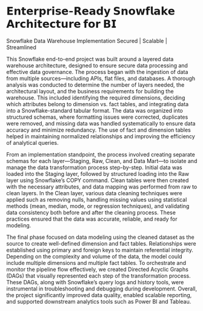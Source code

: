 # 𝗘𝗻𝘁𝗲𝗿𝗽𝗿𝗶𝘀𝗲-𝗥𝗲𝗮𝗱𝘆 𝗦𝗻𝗼𝘄𝗳𝗹𝗮𝗸𝗲 𝗔𝗿𝗰𝗵𝗶𝘁𝗲𝗰𝘁𝘂𝗿𝗲 𝗳𝗼𝗿 𝗕𝗜
Snowflake Data Warehouse Implementation
Secured | Scalable | Streamlined

This Snowflake end-to-end project was built around a layered data warehouse architecture, designed to ensure secure data processing and effective data governance. The process began with the ingestion of data from multiple sources—including APIs, flat files, and databases. A thorough analysis was conducted to determine the number of layers needed, the architectural layout, and the business requirements for building the warehouse. This included identifying the required dimensions, deciding which attributes belong to dimension vs. fact tables, and integrating data into a Snowflake-standard tabular format. The data was organized into structured schemas, where formatting issues were corrected, duplicates were removed, and missing data was handled systematically to ensure data accuracy and minimize redundancy. The use of fact and dimension tables helped in maintaining normalized relationships and improving the efficiency of analytical queries.

From an implementation standpoint, the process involved creating separate schemas for each layer—Staging, Raw, Clean, and Data Mart—to isolate and manage the data transformation process step-by-step. Initial data was loaded into the Staging layer, followed by structured loading into the Raw layer using Snowflake’s COPY command. Clean tables were then created with the necessary attributes, and data mapping was performed from raw to clean layers. In the Clean layer, various data cleaning techniques were applied such as removing nulls, handling missing values using statistical methods (mean, median, mode, or regression techniques), and validating data consistency both before and after the cleaning process. These practices ensured that the data was accurate, reliable, and ready for modeling.

The final phase focused on data modeling using the cleaned dataset as the source to create well-defined dimension and fact tables. Relationships were established using primary and foreign keys to maintain referential integrity. Depending on the complexity and volume of the data, the model could include multiple dimensions and multiple fact tables. To orchestrate and monitor the pipeline flow effectively, we created Directed Acyclic Graphs (DAGs) that visually represented each step of the transformation process. These DAGs, along with Snowflake’s query logs and history tools, were instrumental in troubleshooting and debugging during development. Overall, the project significantly improved data quality, enabled scalable reporting, and supported downstream analytics tools such as Power BI and Tableau.
